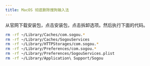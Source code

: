 ```yaml
---
title: MacOS 彻底删除搜狗输入法
---
```



从官网下载安装包，点击安装包，点击拆卸选项。然后执行下面的代码。

```sh
rm -rf ~/Library/Caches/com.sogou.*
rm -rf ~/Library/Caches/SogouServices
rm -rf ~/Library/HTTPStorages/com.sogou.*
rm -rf ~/Library/Preferences/com.sogou.*
rm -rf ~/Library/Preferences/SogouServices.plist
rm -rf ~/Library/Application\ Support/Sogou
```

